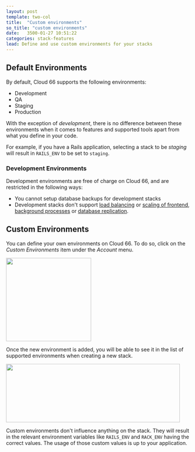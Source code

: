 ```yaml
---
layout: post
template: two-col
title:  "Custom environments"
so_title: "custom environments"
date:   3500-01-27 10:51:22
categories: stack-features
lead: Define and use custom environments for your stacks
---
```


## Default Environments

By default, Cloud 66 supports the following environments:

* Development
* QA
* Staging
* Production

With the exception of _development_, there is no difference between these environments when it comes to features and supported tools apart from what you define in your code.

For example, if you have a Rails application, selecting a stack to be _staging_ will result in `RAILS_ENV` to be set to `staging`.

### Development Environments

Development environments are free of charge on Cloud 66, and are restricted in the following ways:

* You cannot setup database backups for development stacks
* Development stacks don't support [load balancing](/stack-features/load-balancers.html) or [scaling of frontend](/stack-features/horizontal-scaling.html), [background processes](/stack-features/standalone-process-servers.html) or [database replication](/stack-features/database-replication.html).

## Custom Environments

You can define your own environments on Cloud 66. To do so, click on the _Custom Environments_ item under the _Account_ menu.

<img src="http://cdn.cloud66.com/images/help/custom_environment_menu_item.png" width="233" height="228"/>

Once the new environment is added, you will be able to see it in the list of supported environments when creating a new stack.

<img src="http://cdn.cloud66.com/images/help/custom_environment_dropdown.png" width="476" height="160">

Custom environments don't influence anything on the stack. They will result in the relevant environment variables like `RAILS_ENV` and `RACK_ENV` having the correct values. The usage of those custom values is up to your application.
